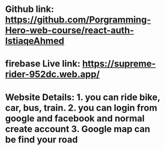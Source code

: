 # Github link: https://github.com/Porgramming-Hero-web-course/react-auth-IstiaqeAhmed

# firebase Live link: https://supreme-rider-952dc.web.app/

# Website Details: 1. you can ride bike, car, bus, train. 2. you can login from google and facebook and normal create account 3. Google map can be find your road
